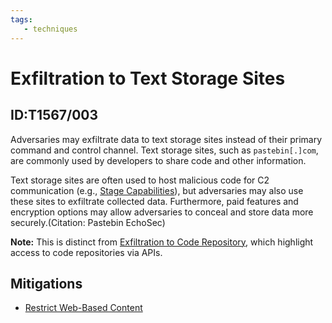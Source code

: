 ```yaml
---
tags:
   - techniques
---
```

# Exfiltration to Text Storage Sites
## ID:T1567/003
Adversaries may exfiltrate data to text storage sites instead of their primary command and control channel. Text storage sites, such as <code>pastebin[.]com</code>, are commonly used by developers to share code and other information.  

Text storage sites are often used to host malicious code for C2 communication (e.g., [Stage Capabilities](techniques/T1608)), but adversaries may also use these sites to exfiltrate collected data. Furthermore, paid features and encryption options may allow adversaries to conceal and store data more securely.(Citation: Pastebin EchoSec)

**Note:** This is distinct from [Exfiltration to Code Repository](techniques/T1567/001), which highlight access to code repositories via APIs.
## Mitigations
* [Restrict Web-Based Content](mitigations/M1021)
